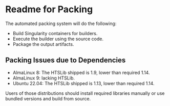 # Readme for Packing

The automated packing system will do the following:

- Build Singularity containers for builders.
- Execute the builder using the source code.
- Package the output artifacts.

## Packing Issues due to Dependencies

- AlmaLinux 8: The HTSLib shipped is 1.9, lower than required 1.14.
- AlmaLinux 9: lacking HTSLib.
- Ubuntu 22.04: The HTSLib shipped is 1.13, lower than required 1.14.

Users of those distributions should install required libraries manually or use bundled versions and build from source.
